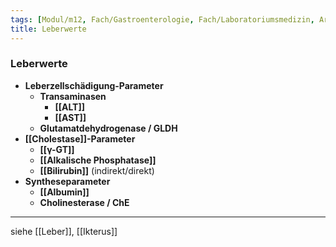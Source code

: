 ```yaml
---
tags: [Modul/m12, Fach/Gastroenterologie, Fach/Laboratoriumsmedizin, Art/Intervention]
title: Leberwerte
---
```

### Leberwerte
- **Leberzellschädigung-Parameter**
	- **Transaminasen**
		- **[[ALT]]**
		- **[[AST]]**
	- **Glutamatdehydrogenase / GLDH**
- **[[Cholestase]]-Parameter**
	- **[[γ-GT]]**
	- **[[Alkalische Phosphatase]]**
	- **[[Bilirubin]]** (indirekt/direkt)
- **Syntheseparameter**
	- **[[Albumin]]**
	- **Cholinesterase / ChE**

---
siehe [[Leber]], [[Ikterus]]